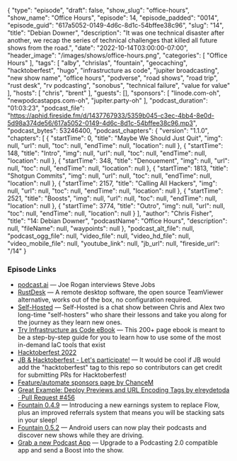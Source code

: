 {
  "type": "episode",
  "draft": false,
  "show_slug": "office-hours",
  "show_name": "Office Hours",
  "episode": 14,
  "episode_padded": "0014",
  "episode_guid": "617a5052-0149-4d6c-8d1c-54bffee38c96",
  "slug": "14",
  "title": "Debian Downer",
  "description": "It was one technical disaster after another, we recap the series of technical challenges that killed all future shows from the road.",
  "date": "2022-10-14T03:00:00-07:00",
  "header_image": "/images/shows/office-hours.png",
  "categories": [
    "Office Hours"
  ],
  "tags": [
    "alby",
    "chrislas",
    "fountain",
    "geocaching",
    "hacktoberfest",
    "hugo",
    "infrastructure as code",
    "jupiter broadcasting",
    "new show name",
    "office hours",
    "podverse",
    "road shows",
    "road trip",
    "rust desk",
    "rv podcasting",
    "sonobus",
    "technical failure",
    "value for value"
  ],
  "hosts": [
    "chris",
    "brent"
  ],
  "guests": [],
  "sponsors": [
    "linode.com-oh",
    "newpodcastapps.com-oh",
    "jupiter.party-oh"
  ],
  "podcast_duration": "01:03:23",
  "podcast_file": "https://aphid.fireside.fm/d/1437767933/5359b045-c3ec-4bb4-8e0d-5d98a374de56/617a5052-0149-4d6c-8d1c-54bffee38c96.mp3",
  "podcast_bytes": 53246400,
  "podcast_chapters": {
    "version": "1.1.0",
    "chapters": [
      {
        "startTime": 0,
        "title": "Maybe We Should Just Quit",
        "img": null,
        "url": null,
        "toc": null,
        "endTime": null,
        "location": null
      },
      {
        "startTime": 148,
        "title": "Intro",
        "img": null,
        "url": null,
        "toc": null,
        "endTime": null,
        "location": null
      },
      {
        "startTime": 348,
        "title": "Denouement",
        "img": null,
        "url": null,
        "toc": null,
        "endTime": null,
        "location": null
      },
      {
        "startTime": 1813,
        "title": "Shotgun Commits",
        "img": null,
        "url": null,
        "toc": null,
        "endTime": null,
        "location": null
      },
      {
        "startTime": 2157,
        "title": "Calling All Hackers",
        "img": null,
        "url": null,
        "toc": null,
        "endTime": null,
        "location": null
      },
      {
        "startTime": 2521,
        "title": "Boosts",
        "img": null,
        "url": null,
        "toc": null,
        "endTime": null,
        "location": null
      },
      {
        "startTime": 3774,
        "title": "Outro",
        "img": null,
        "url": null,
        "toc": null,
        "endTime": null,
        "location": null
      }
    ],
    "author": "Chris Fisher",
    "title": "14: Debian Downer",
    "podcastName": "Office Hours",
    "description": null,
    "fileName": null,
    "waypoints": null
  },
  "podcast_alt_file": null,
  "podcast_ogg_file": null,
  "video_file": null,
  "video_hd_file": null,
  "video_mobile_file": null,
  "youtube_link": null,
  "jb_url": null,
  "fireside_url": "/14"
}


### Episode Links

  * [podcast.ai](https://podcast.ai/ "podcast.ai") — Joe Rogan interviews Steve Jobs
  * [RustDesk](https://rustdesk.com/ "RustDesk") — A remote desktop software, the open source TeamViewer alternative, works out of the box, no configuration required. 
  * [Self-Hosted](https://selfhosted.show/ "Self-Hosted") — Self-Hosted is a chat show between Chris and Alex two long-time "self-hosters" who share their lessons and take you along for the journey as they learn new ones.
  * [Try Infrastructure as Code eBook](https://www.linode.com/content/try-infrastructure-as-code-ebook-series/?utm_campaign=eBook+%7C+Try+IaC&utm_medium=social&utm_source=twitter "Try Infrastructure as Code eBook") — This 200+ page ebook is meant to be a step-by-step guide for you to learn how to use some of the most in-demand IaC tools that exist
  * [Hacktoberfest 2022](https://hacktoberfest.com/ "Hacktoberfest 2022")
  * [JB & Hacktoberfest - Let's participate!](https://github.com/JupiterBroadcasting/jupiterbroadcasting.com/issues/457 "JB & Hacktoberfest - Let's participate!") — It would be cool if JB would add the "hacktoberfest" tag to this repo so contributors can get credit for submitting PRs for Hacktoberfest! 
  * [Feature/automate sponsors page by ChanceM](https://github.com/JupiterBroadcasting/jupiterbroadcasting.com/pull/451 "Feature/automate sponsors page by ChanceM")
  * [Great Example: Deploy Previews and URL Encoding Tags by elreydetoda · Pull Request #456](https://github.com/JupiterBroadcasting/jupiterbroadcasting.com/pull/456 "Great Example: Deploy Previews and URL Encoding Tags by elreydetoda · Pull Request #456")
  * [Fountain 0.4.9](https://fountainpodcasts.substack.com/p/fountain-0-4-9 "Fountain 0.4.9") — Introducing a new earnings system to replace Flow, plus an improved referrals system that means you will be stacking sats in your sleep!
  * [Fountain 0.5.2](https://fountainpodcasts.substack.com/p/fountain-052-android-auto-and-bug?utm_source=post-email-title&publication_id=1076421&post_id=77552335&isFreemail=true&utm_medium=email "Fountain 0.5.2") — Android users can now play their podcasts and discover new shows while they are driving.
  * [Grab a new Podcast App](https://podcastindex.org/apps?appTypes=app&elements=Value "Grab a new Podcast App") — Upgrade to a Podcasting 2.0 compatible app and send a Boost into the show.


